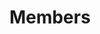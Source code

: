 ---
title: "Members"
description: "Eclipse CogniCrypt is an intelligent open-source platform ensuring the secure usage of crypto components."
---
